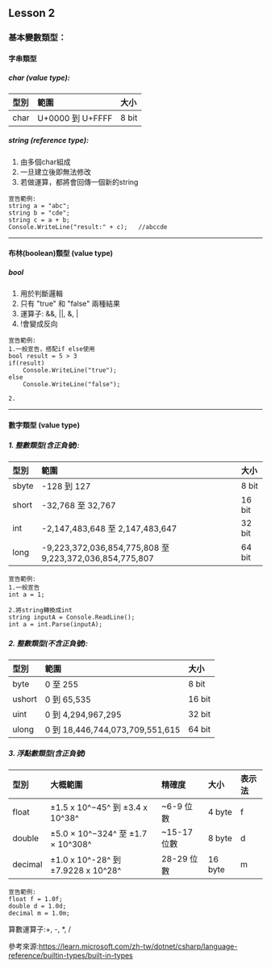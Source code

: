 ## Lesson 2

### 基本變數類型：

#### 字串類型
##### char (value type):
| 型別 | 範圍              | 大小  |
|:-----|:-----------------|:------|
| char | U+0000 到 U+FFFF | 8 bit |
##### string (reference type):
1. 由多個char組成
2. 一旦建立後即無法修改
3. 若做運算，都將會回傳一個新的string
```
宣告範例:
string a = "abc";
string b = "cde";
string c = a + b;
Console.WriteLine("result:" + c);   //abccde
```
---

#### 布林(boolean)類型 (value type)
##### bool
1. 用於判斷邏輯
2. 只有 "true" 和 "false" 兩種結果
3. 運算子: &&, ||, &, |
4. !會變成反向
```
宣告範例:
1.一般宣告，搭配if else使用
bool result = 5 > 3
if(result)
    Console.WriteLine("true");
else
    Console.WriteLine("false");

2.
```
---

#### 數字類型 (value type)
##### 1. 整數類型(含正負號):

| 型別   | 範圍                                                    | 大小   |
|:------|:--------------------------------------------------------|:-------|
| sbyte | -128 到 127                                             | 8 bit  |
| short | -32,768 至 32,767                                       | 16 bit |
| int   | -2,147,483,648 至 2,147,483,647                         | 32 bit |
| long  | -9,223,372,036,854,775,808 至 9,223,372,036,854,775,807 | 64 bit |
```
宣告範例:
1.一般宣告
int a = 1;

2.將string轉換成int
string inputA = Console.ReadLine();
int a = int.Parse(inputA);
```
   
##### 2. 整數類型(不含正負號):

| 型別    | 範圍                            | 大小   |
|:-------|:--------------------------------|:-------|
| byte   | 0 至 255                        | 8 bit  |
| ushort | 	0 到 65,535                    | 16 bit |
| uint   | 0 到 4,294,967,295              | 32 bit |
| ulong  | 0 到 18,446,744,073,709,551,615 | 64 bit |
    
##### 3. 浮點數類型(含正負號)

| 型別      | 大概範圍                            | 精確度       | 大小     | 表示法 |
|:----------|:-----------------------------------|:------------|:--------|:---|
| float     | ±1.5 x 10^−45^ 到 ±3.4 x 10^38^    | ~6-9 位數    | 4 byte  | f |
| double    | ±5.0 × 10^−324^ 至 ±1.7 × 10^308^  | ~15-17 位數  | 8 byte  | d |
| decimal   | ±1.0 x 10^-28^ 到 ±7.9228 x 10^28^ | 28-29 位數   | 16 byte | m |
```
宣告範例:
float f = 1.0f;
double d = 1.0d;
decimal m = 1.0m;
```

算數運算子:+, -, *, /

參考來源:https://learn.microsoft.com/zh-tw/dotnet/csharp/language-reference/builtin-types/built-in-types
